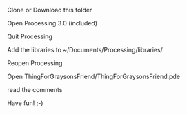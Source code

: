 

Clone or Download this folder

Open Processing 3.0 (included)

Quit Processing

Add the libraries to ~/Documents/Processing/libraries/

Reopen Processing

Open ThingForGraysonsFriend/ThingForGraysonsFriend.pde

read the comments

Have fun! ;-)
